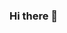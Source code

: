 ### Hi there 👋

<!--
**CodeFish-xiao/CodeFish-xiao** is a ✨ _special_ ✨ repository because its `README.md` (this file) appears on your GitHub profile.

Here are some ideas to get you started:

- 🔭 I’m currently working on ...
- 🌱 I’m currently learning ...
- 👯 I’m looking to collaborate on ...
- 🤔 I’m looking for help with ...
- 💬 Ask me about ...
- 📫 How to reach me: 1109038583@qq.com
- 😄 Pronouns: ...
- ⚡ Fun fact: ...
-->
